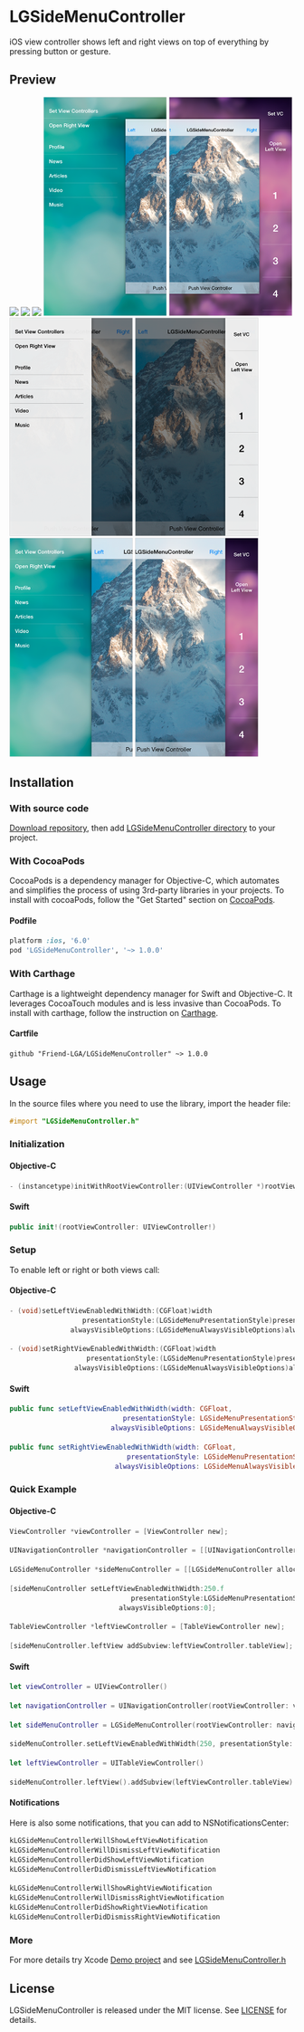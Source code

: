 # LGSideMenuController

iOS view controller shows left and right views on top of everything by pressing button or gesture.

## Preview

<img src="https://raw.githubusercontent.com/Friend-LGA/ReadmeFiles/master/LGSideMenuController/Preview1.gif" width="218"/>
<img src="https://raw.githubusercontent.com/Friend-LGA/ReadmeFiles/master/LGSideMenuController/Preview2.gif" width="218"/>
<img src="https://raw.githubusercontent.com/Friend-LGA/ReadmeFiles/master/LGSideMenuController/Preview3.gif" width="218"/>
<img src="https://raw.githubusercontent.com/Friend-LGA/ReadmeFiles/master/LGSideMenuController/1.png" width="218"/>
<img src="https://raw.githubusercontent.com/Friend-LGA/ReadmeFiles/master/LGSideMenuController/2.png" width="218"/>
<img src="https://raw.githubusercontent.com/Friend-LGA/ReadmeFiles/master/LGSideMenuController/3.png" width="218"/>
<img src="https://raw.githubusercontent.com/Friend-LGA/ReadmeFiles/master/LGSideMenuController/4.png" width="218"/>
<img src="https://raw.githubusercontent.com/Friend-LGA/ReadmeFiles/master/LGSideMenuController/5.png" width="218"/>
<img src="https://raw.githubusercontent.com/Friend-LGA/ReadmeFiles/master/LGSideMenuController/6.png" width="218"/>

## Installation

### With source code

[Download repository](https://github.com/Friend-LGA/LGSideMenuController/archive/master.zip), then add [LGSideMenuController directory](https://github.com/Friend-LGA/LGSideMenuController/blob/master/LGSideMenuController/) to your project.

### With CocoaPods

CocoaPods is a dependency manager for Objective-C, which automates and simplifies the process of using 3rd-party libraries in your projects. To install with cocoaPods, follow the "Get Started" section on [CocoaPods](https://cocoapods.org/).

#### Podfile
```ruby
platform :ios, '6.0'
pod 'LGSideMenuController', '~> 1.0.0'
```

### With Carthage

Carthage is a lightweight dependency manager for Swift and Objective-C. It leverages CocoaTouch modules and is less invasive than CocoaPods. To install with carthage, follow the instruction on [Carthage](https://github.com/Carthage/Carthage/).

#### Cartfile
```
github "Friend-LGA/LGSideMenuController" ~> 1.0.0
```

## Usage

In the source files where you need to use the library, import the header file:

```objective-c
#import "LGSideMenuController.h"
```

### Initialization

#### Objective-C
```objective-c
- (instancetype)initWithRootViewController:(UIViewController *)rootViewController;
```

#### Swift
```swift
public init!(rootViewController: UIViewController!)
```

### Setup

To enable left or right or both views call:

#### Objective-C
```objective-c
- (void)setLeftViewEnabledWithWidth:(CGFloat)width
                  presentationStyle:(LGSideMenuPresentationStyle)presentationStyle
               alwaysVisibleOptions:(LGSideMenuAlwaysVisibleOptions)alwaysVisibleOptions;   // for example you can make view always visible on ipad landscape orientation

- (void)setRightViewEnabledWithWidth:(CGFloat)width
                   presentationStyle:(LGSideMenuPresentationStyle)presentationStyle
                alwaysVisibleOptions:(LGSideMenuAlwaysVisibleOptions)alwaysVisibleOptions;  // for example you can make view always visible on ipad landscape orientation
```

#### Swift
```swift
public func setLeftViewEnabledWithWidth(width: CGFloat, 
                            presentationStyle: LGSideMenuPresentationStyle, 
                         alwaysVisibleOptions: LGSideMenuAlwaysVisibleOptions)
    
public func setRightViewEnabledWithWidth(width: CGFloat, 
                             presentationStyle: LGSideMenuPresentationStyle, 
                          alwaysVisibleOptions: LGSideMenuAlwaysVisibleOptions)
```

### Quick Example

#### Objective-C
```objective-c
ViewController *viewController = [ViewController new];

UINavigationController *navigationController = [[UINavigationController alloc] initWithRootViewController:viewController];

LGSideMenuController *sideMenuController = [[LGSideMenuController alloc] initWithRootViewController:navigationController];

[sideMenuController setLeftViewEnabledWithWidth:250.f
                              presentationStyle:LGSideMenuPresentationStyleScaleFromBig
                           alwaysVisibleOptions:0];

TableViewController *leftViewController = [TableViewController new];

[sideMenuController.leftView addSubview:leftViewController.tableView];
```

#### Swift
```swift
let viewController = UIViewController()
        
let navigationController = UINavigationController(rootViewController: viewController)
        
let sideMenuController = LGSideMenuController(rootViewController: navigationController)
        
sideMenuController.setLeftViewEnabledWithWidth(250, presentationStyle: .ScaleFromBig, alwaysVisibleOptions: .OnNone)
        
let leftViewController = UITableViewController()
        
sideMenuController.leftView().addSubview(leftViewController.tableView)
```

#### Notifications

Here is also some notifications, that you can add to NSNotificationsCenter:

```objective-c
kLGSideMenuControllerWillShowLeftViewNotification
kLGSideMenuControllerWillDismissLeftViewNotification
kLGSideMenuControllerDidShowLeftViewNotification
kLGSideMenuControllerDidDismissLeftViewNotification

kLGSideMenuControllerWillShowRightViewNotification
kLGSideMenuControllerWillDismissRightViewNotification
kLGSideMenuControllerDidShowRightViewNotification
kLGSideMenuControllerDidDismissRightViewNotification
```

### More

For more details try Xcode [Demo project](https://github.com/Friend-LGA/LGSideMenuController/blob/master/Demo) and see [LGSideMenuController.h](https://github.com/Friend-LGA/LGSideMenuController/blob/master/LGSideMenuController/LGSideMenuController.h)

## License

LGSideMenuController is released under the MIT license. See [LICENSE](https://raw.githubusercontent.com/Friend-LGA/LGSideMenuController/master/LICENSE) for details.
